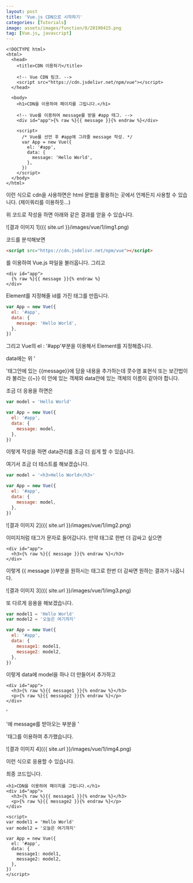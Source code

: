 ```yaml
---
layout: post
title: 'Vue.js CDN으로 시작하기'
categories: [Tutorials]
image: assets/images/function/0/20190415.png
tag: [Vue.js, javascript]
---
```


```vue
<!DOCTYPE html>
<html>
  <head>
    <title>CDN 이용하기</title>

    <!-- Vue CDN 링크. -->
    <script src="https://cdn.jsdelivr.net/npm/vue"></script>
  </head>

  <body>
    <h1>CDN을 이용하여 페이지를 그립니다.</h1>

    <!-- Vue를 이용하여 message를 받을 #app 태그. -->
    <div id="app">{% raw %}{{ message }}{% endraw %}</div>

    <script>
      /* Vue를 선언 후 #app에 그려줄 message 작성. */
      var App = new Vue({
        el: '#app',
        data: {
          message: 'Hello World',
        },
      })
    </script>
  </body>
</html>
```

이런 식으로 cdn을 사용하면은 html 문법을 활용하는 곳에서 언제든지 사용할 수 있습니다. (제이쿼리를 이용하듯...)

위 코드로 작성을 하면 아래와 같은 결과를 얻을 수 있습니다.

![결과 이미지 1]({{ site.url }}/images/vue/1/img1.png)

코드를 분석해보면

```html
<script src="https://cdn.jsdelivr.net/npm/vue"></script>
```

를 이용하여 Vue.js 파일을 불러옵니다. 그리고

```vue
<div id="app">
  {% raw %}{{ message }}{% endraw %}
</div>
```

Element를 지정해줄 id를 가진 태그를 만듭니다.

```javascript
var App = new Vue({
  el: '#app',
  data: {
    message: 'Hello World',
  },
})
```

그리고 Vue의 el : '#app'부분을 이용해서 Element를 지정해줍니다.

data에는 위 '<div id="app">'태그안에 있는 {{message}}에 담을 내용을 추가하는데 콧수염 표현식 또는 보간법이라 불리는 {{~}} 이 안에 있는 객체와 data안에 있는 객체의 이름이 같아야 합니다.

조금 더 응용을 하면은

```javascript
var model = 'Hello World'

var App = new Vue({
  el: '#app',
  data: {
    message: model,
  },
})
```

이렇게 작성을 하면 data관리를 조금 더 쉽게 할 수 있습니다.

여기서 조금 더 테스트를 해보겠습니다.

```javascript
var model = '<h3>Hello World</h3>'

var App = new Vue({
  el: '#app',
  data: {
    message: model,
  },
})
```

![결과 이미지 2]({{ site.url }}/images/vue/1/img2.png)

이미지처럼 태그가 문자로 들어갑니다. 만약 태그로 한번 더 감싸고 싶으면

```vue
<div id="app">
  <h3>{% raw %}{{ message }}{% endraw %}</h3>
</div>
```

이렇게 {{ message }}부분을 원하시는 태그로 한번 더 감싸면 원하는 결과가 나옵니다.

![결과 이미지 3]({{ site.url }}/images/vue/1/img3.png)

또 다르게 응용을 해보겠습니다.

```javascript
var model1 = 'Hello World'
var model2 = '오늘은 여기까지'

var App = new Vue({
  el: '#app',
  data: {
    message1: model1,
    message2: model2,
  },
})
```

이렇게 data에 model을 하나 더 만들어서 추가하고

```vue
<div id="app">
  <h3>{% raw %}{{ message1 }}{% endraw %}</h3>
  <p>{% raw %}{{ message2 }}{% endraw %}</p>
</div>
```

'<div id="app">'에 message를 받아오는 부분을 '<p>'태그를 이용하여 추가했습니다.

![결과 이미지 4]({{ site.url }}/images/vue/1/img4.png)

이런 식으로 응용할 수 있습니다.

최종 코드입니다.

```vue
<h1>CDN을 이용하여 페이지를 그립니다.</h1>
<div id="app">
  <h3>{% raw %}{{ message1 }}{% endraw %}</h3>
  <p>{% raw %}{{ message2 }}{% endraw %}</p>
</div>

<script>
var model1 = 'Hello World'
var model2 = '오늘은 여기까지'

var App = new Vue({
  el: '#app',
  data: {
    message1: model1,
    message2: model2,
  },
})
</script>
```
